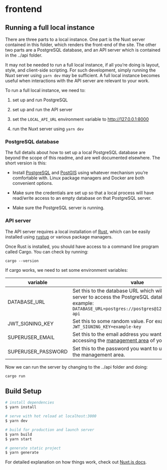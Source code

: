 # frontend

## Running a full local instance

There are three parts to a local instance. One part is the Nuxt server
contained in this folder, which renders the front-end of the site. The
other two parts are a PostgreSQL database, and an API server which is
contained in the ../api folder.

It may not be needed to run a full local instance, if all you’re doing
is layout, style, and client-side scripting. For such development,
simply running the Nuxt server using ```yarn dev``` may be sufficient.
A full local instance becomes useful when interactions with the API
server are relevant to your work.

To run a full local instance, we need to:

1. set up and run PostgreSQL

2. set up and run the API server

3. set the ```LOCAL_API_URL``` environment variable to http://127.0.0.1:8000

4. run the Nuxt server using ```yarn dev```

### PostgreSQL database

The full details about how to set up a local PostgreSQL database are
beyond the scope of this readme, and are well documented elsewhere.
The short version is this:

* Install [PostgreSQL](https://www.postgresql.org/download/) and
  [PostGIS](https://postgis.net/install/) using whatever mechanism
  you’re comfortable with. Linux package managers and Docker are both
  convenient options.

* Make sure the credentials are set up so that a local process will
  have read/write access to an empty database on that PostgreSQL
  server.

* Make sure the PostgreSQL server is running.

### API server

The API server requires a local installation of
[Rust](https://www.rust-lang.org/), which can be easily installed
using [rustup](https://rustup.rs/) or various package managers.

Once Rust is installed, you should have access to a command line
program called Cargo. You can check by running:

    cargo --version

If cargo works, we need to set some environment variables:

variable           |value
-------------------|-----
DATABASE_URL       | Set this to the database URL which will allow the API server to access the PostgreSQL database. For example: ```DATABASE_URL=postgres://postgres@127.0.0.1/circuit-api```
JWT_SIGNING_KEY    | Set this to some random value. For example: ```JWT_SIGNING_KEY=example-key```
SUPERUSER_EMAIL    | Set this to the email address you want to use for accessing the [management area](http://127.0.0.1:8000/api/v1/manage/) of your local install.
SUPERUSER_PASSWORD | Set this to the password you want to use for accessing the management area.

Now we can run the server by changing to the ../api folder and doing:

    cargo run

## Build Setup

```bash
# install dependencies
$ yarn install

# serve with hot reload at localhost:3000
$ yarn dev

# build for production and launch server
$ yarn build
$ yarn start

# generate static project
$ yarn generate
```

For detailed explanation on how things work, check out [Nuxt.js docs](https://nuxtjs.org).
